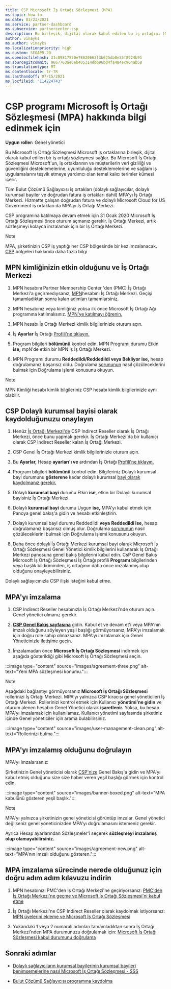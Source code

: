 ```yaml
---
title: CSP Microsoft İş Ortağı Sözleşmesi (MPA)
ms.topic: how-to
ms.date: 03/23/2021
ms.service: partner-dashboard
ms.subservice: partnercenter-csp
description: Bu birleşik, dijital olarak kabul edilen bu iş ortağını (MPA) imzalamak ve doğrulamak için Microsoft CSP Microsoft İş Ortağı Sözleşmesi hakkında bilgi edinebilirsiniz.
author: vinayks
ms.author: vinayks
ms.localizationpriority: high
ms.custom: SEOAPR.20
ms.openlocfilehash: 31c09817530e78620663f3b625db0e55f8924b91
ms.sourcegitcommit: 9667763ae6eb405314dbb96bd4fa484ec964ab58
ms.translationtype: MT
ms.contentlocale: tr-TR
ms.lasthandoff: 07/15/2021
ms.locfileid: "114224743"
---
```

# <a name="learn-about-the-microsoft-partner-agreement-mpa-for-csp-program-partners"></a>CSP programı Microsoft İş Ortağı Sözleşmesi (MPA) hakkında bilgi edinmek için

**Uygun roller:** Genel yönetici

Bu Microsoft İş Ortağı Sözleşmesi Microsoft iş ortaklarına birleşik, dijital olarak kabul edilen bir iş ortağı sözleşmesi sağlar. Bu Microsoft İş Ortağı Sözleşmesi Microsoft'un, iş ortaklarının ve müşterilerin veri gizliliği ve güvenliğini desteklemelerine, uyumluluğu desteklemelerine ve sağlam iş uygulamalarını teşvik etmeye yardımcı olan temel kalıcı terimler kümesi içerir.

Tüm Bulut Çözümü Sağlayıcısı iş ortakları (dolaylı sağlayıcılar, dolaylı kurumsal bayiler ve doğrudan fatura iş ortakları dahil) MPA'yı İş Ortağı Merkezi. Hizmette çalışan doğrudan fatura ve dolaylı Microsoft Cloud for US Government iş ortakları da MPA'yı İş Ortağı Merkezi.

CSP programına katılmaya devam etmek için 31 Ocak 2020 Microsoft İş Ortağı Sözleşmesi önce oturum açmanız gerekir. İş Ortağı Merkezi, artık sözleşmeyi kolayca imzalamak için bir İş Ortağı Merkezi.

>[!NOTE]
>MPA, şirketinizin CSP iş yaptığı her CSP bölgesinde bir kez imzalanacak. [CSP](regional-authorization-overview.md) bölgeleri hakkında daha fazla bilgi 

## <a name="verify-your-mpn-id-is-active-and-migrated-to-partner-center"></a>MPN kimliğinizin etkin olduğunu ve İş Ortağı Merkezi

1. MPN hesabını Partner Membership Center 'den (PMC) İş Ortağı Merkezi'a geçirmedıysanız, [MPN](move-pmc-pc-map.md)hesabını İş Ortağı Merkezi. Geçişi tamamladıktan sonra kalan adımları tamamlarsiniz. 

1. MPN hesabınız veya kimliğiniz yoksa ilk önce Microsoft İş Ortağı Ağı programına katılmalısınız. [MPN'ye katılmayı öğrenin.](mpn-create-a-partner-center-account.md)

1. MPN hesabı İş Ortağı Merkezi kimlik bilgilerinizle oturum açın.
 
1. İş **Ayarlar** İş Ortağı [Profili'ne tıklayın.](https://partner.microsoft.com/pcv/accountsettings/connectedpartnerprofile)

1. Program bilgileri **bölümünü** kontrol edin. MPN Programı durumu Etkin **ise,** mpN'de etkin bir MPN iş İş Ortağı Merkezi.
 
1. MPN Programı durumu **Reddedildi/Reddedildi veya Bekliyor** **ise,** hesap doğrulamanız başarısız oldu. Doğrulama [sorununun](verification-responses.md) nasıl çözüleceklerini bulmak için Doğrulama işlemi konusunu okuyun.



>[!NOTE]
>MPN Kimliği hesabı kimlik bilgileriniz CSP hesabı kimlik bilgilerinizle aynı olabilir.

## <a name="confirm-you-are-enrolled-as-a-csp-indirect-reseller"></a>CSP Dolaylı kurumsal bayisi olarak kaydolduğunuzu onaylayın

1. Henüz [İş Ortağı Merkezi'de](indirect-reseller-tasks-in-partner-center.md) CSP Indirect Reseller olarak İş Ortağı Merkezi, önce bunu yapmak gerekir. İş Ortağı Merkezi'da bir kullanıcı olarak CSP Indirect Reseller kalan İş Ortağı Merkezi.

1. CSP Genel İş Ortağı Merkezi kimlik bilgilerinizle oturum açın.

1. Bu **Ayarlar,** Hesap **ayarları'ı ve** ardından İş Ortağı [Profili'ne tıklayın.](https://partner.microsoft.com/pcv/accountsettings/partnerprofile)

1. Program bilgileri **bölümünü** kontrol edin. Bilgileriniz Dolaylı kurumsal bayi durumunu **gösterene** kadar dolaylı kurumsal [bayi olarak kaydolmanız gerekir.](indirect-reseller-tasks-in-partner-center.md)

1. Dolaylı  **kurumsal bayi** durumu Etkin **ise,** etkin bir Dolaylı kurumsal bayisiniz İş Ortağı Merkezi.
 
4. Dolaylı **kurumsal bayi** durumu Uygun **ise,** MPA'yı kabul etmek için Panoya genel bakış'a gidin ve hesabı etkinleştirin. [](https://partner.microsoft.com/pcv/dashboard/overview)
 
1. Dolaylı kurumsal bayi durumu Reddedildi **veya** **Reddedildi ise,** hesap doğrulamanız başarısız olmuş olur. Doğrulama [sorununun](verification-responses.md) nasıl çözüleceklerini bulmak için Doğrulama işlemi konusunu okuyun.

1. Daha önce dolaylı İş Ortağı Merkezi kurumsal bayi olarak Microsoft İş Ortağı Sözleşmesi Genel Yönetici kimlik bilgilerini kullanarak İş Ortağı Merkezi panosuna genel bakış bilgilerini kabul edin. CsP Genel Bakış Microsoft İş Ortağı Sözleşmesi İş Ortağı [](https://partner.microsoft.com/pcv/accountsettings/partnerprofile) profili **Programı** bilgilerinden veya başlık bildiriminden, iş ortağının daha önce imzalanmış olup olduğunu onayleyebilirsiniz.

Dolaylı sağlayıcınızla CSP ilişki isteğini kabul etme.

## <a name="sign-the-mpa"></a>MPA'yı imzalama

1. CSP Indirect Reseller hesabınızla İş Ortağı Merkezi’nde oturum açın. Genel yönetici olmanız gerekir.
1. **[CSP Genel Bakış sayfasına](https://partner.microsoft.com/pcv/dashboard/overview)** gidin.  Kabul et ve devam  et'i veya MPA'nın imzalı olduğunu söyleyen yeşil başlığı görmüyorsanız, MPA'yı imzalamak için doğru role sahip olmazsanız. MPA’yı imzalamak için Genel Yöneticinizle iletişime geçin.

1. İmzalamadan önce **Microsoft İş Ortağı Sözleşmesi** indirmek için aşağıda gösterildiği gibi Microsoft İş Ortağı Sözleşmesi seçin.

:::image type="content" source="images/agreement-three.png" alt-text="Yeni MPA sözleşmesi konumu.":::

>[!NOTE]
>Aşağıdaki bağlantıyı görmüyorsanız **Microsoft İş Ortağı Sözleşmesi** rollerinizi İş Ortağı Merkezi. MPA'yı yalnızca CSP kiracısı genel yöneticileri İş Ortağı Merkezi. Rollerinizi kontrol etmek için Kullanıcı **yönetimi'ne gidin** ve oturum alenen hesabın Genel Yönetici olarak **işaretlenir.** Yoksa, bu hesap MPA'yı imzalamak için kullanılamaz. Kullanıcı yönetimi sayfasında şirketiniz içinde Genel yöneticiler için arama bulabilirsiniz.

:::image type="content" source="images/user-management-clean.png" alt-text="Rollerinizi bulma.":::

## <a name="verify-that-you-have-signed-the-mpa"></a>MPA'yı imzalamış olduğunu doğrulayın

MPA'yı imzalarsanız:

 Şirketinizin Genel yöneticisi olarak [CSP'nize](https://partner.microsoft.com/pcv/dashboard/overview) Genel Bakış'a gidin ve MPA'yı kabul etmiş olduğunu size size haber veren yeşil başlığı görmek için kontrol edin.

 
:::image type="content" source="images/banner-boxed.png" alt-text="MPA kabulünü gösteren yeşil başlık.":::

>[!NOTE]
>MPA'yı yalnızca şirketinizin genel yöneticisi görüntüp imzalar. Genel yönetici değilseniz genel yöneticinizden MPA'yı doğrulamasını istemeniz gerekir.

Ayrıca Hesap ayarlarından Sözleşmeler'i seçerek **sözleşmeyi imzalamış olup** **olamayabilirsiniz.**

:::image type="content" source="images/agreement-new.png" alt-text="MPA'nın imzalı olduğunu gösteren.":::


## <a name="download-the-step-by-step-guide-thats-right-for-where-you-are-in-the-mpa-signing-process"></a>MPA imzalama sürecinde nerede olduğunuz için doğru adım adım kılavuzu indirin

1. MPN hesabınızı PMC'den İş Ortağı Merkezi'ne geçiriyorsanız: [PMC'den İş Ortağı Merkezi'ne geçme ve Microsoft İş Ortağı Sözleşmesi'ni kabul etme](https://assetsprod.microsoft.com/mpn/migrate-pmc-pc-mpa-guide.pptx)

2. İş Ortağı Merkezi'ne CSP Indirect Reseller olarak kaydolmak istiyorsanız: [MPN üyelerini ekleme ve Microsoft İş Ortağı Sözleşmesi](https://assetsprod.microsoft.com/mpn/onboard-pc-csp-mpn-mpa-guide.pptx)

3. Yukarıdaki 1 veya 2 numaralı adımları tamamladıktan sonra İş Ortağı Merkezi'nden MPA durumunuzu doğrulamak için: [Microsoft İş Ortağı Sözleşmesi kabul durumunu doğrulama](https://assetsprod.microsoft.com/mpn/verify-mpa-acceptance-status.pptx)
 
## <a name="next-steps"></a>Sonraki adımlar

- [Dolaylı sağlayıcıların kurumsal bayilerinin kurumsal bayileri benimsemelerine nasıl Microsoft İş Ortağı Sözleşmesi - SSS](mpa-indirect-provider-faq.yml)

- [Bulut Çözümü Sağlayıcısı programına kaydolma](indirect-reseller-tasks-in-partner-center.md)
